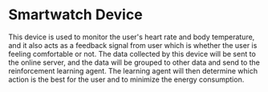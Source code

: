 # Smartwatch Device

This device is used to monitor the user's heart rate and body temperature, and it also acts as a feedback signal from user which is whether the user is feeling comfortable or not. The data collected by this device will be sent to the online server, and the data will be grouped to other data and send to the reinforcement learning agent. The learning agent will then determine which action is the best for the user and to minimize the energy consumption.
